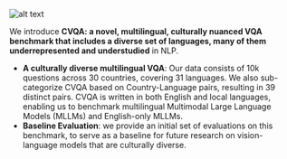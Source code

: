 ![alt text](images/CVQA_content.png)

We introduce **CVQA: a novel, multilingual, culturally nuanced VQA benchmark that includes a diverse set of languages, many of them underrepresented and understudied** in NLP. 

 - **A culturally diverse multilingual VQA**: Our data consists of 10k questions across 30 countries, covering 31 languages. We also sub-categorize CVQA based on Country-Language pairs, resulting in 39 distinct pairs. CVQA is written in both English and local languages, enabling us to benchmark multilingual Multimodal Large Language Models (MLLMs) and English-only MLLMs.
- **Baseline Evaluation**: we provide an initial set of evaluations on this benchmark, to serve as a baseline for future research on vision-language models that are culturally diverse.

